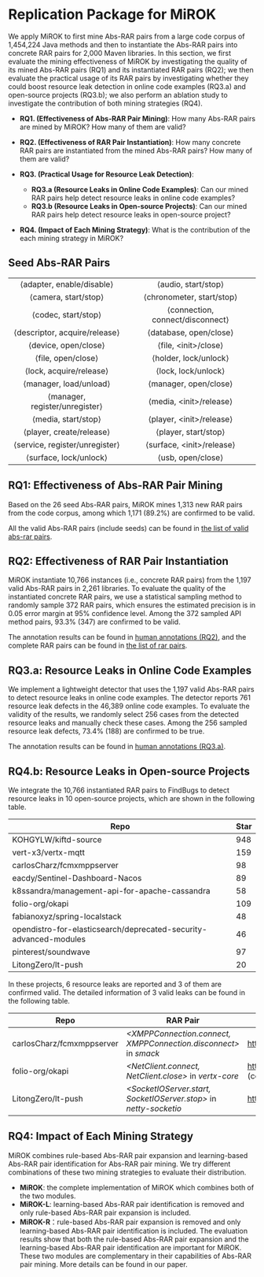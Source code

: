 # Replication Package for MiROK

We apply MiROK  to first mine Abs-RAR pairs from a large code corpus of 1,454,224 Java methods and then to instantiate the Abs-RAR pairs into concrete RAR pairs for 2,000 Maven libraries. In this section, we first evaluate the mining effectiveness of MiROK by investigating the quality of its mined Abs-RAR pairs (RQ1) and its instantiated RAR pairs (RQ2); we then evaluate the practical usage of its RAR pairs by investigating whether they could boost resource leak detection in online code examples (RQ3.a) and  open-source projects (RQ3.b); we also perform an ablation study to investigate the contribution of both mining strategies (RQ4).

- **RQ1. (Effectiveness of Abs-RAR Pair Mining)**: How many Abs-RAR pairs are mined by MiROK? How many of them are valid? 

- **RQ2. (Effectiveness of RAR Pair Instantiation)**: How many concrete RAR pairs are instantiated from the mined Abs-RAR pairs? How many of them are valid?

- **RQ3. (Practical Usage for Resource Leak Detection)**:
    - **RQ3.a (Resource Leaks in Online Code Examples)**: Can our mined RAR pairs help detect resource leaks in online code examples? 
    - **RQ3.b (Resource Leaks in Open-source Projects)**: Can our mined RAR pairs help detect resource leaks in open-source project? 
    
- **RQ4. (Impact of Each Mining Strategy)**: What is the contribution of the each mining strategy in MiROK?    

## Seed Abs-RAR Pairs

|       |       |
| :---: | :---: |
| ⟨adapter, enable/disable⟩ | ⟨audio, start/stop⟩ |
| ⟨camera, start/stop⟩ | ⟨chronometer, start/stop⟩ |
| ⟨codec, start/stop⟩ | ⟨connection, connect/disconnect⟩ |
| ⟨descriptor, acquire/release⟩ | ⟨database, open/close⟩ |
| ⟨device, open/close⟩ | ⟨file, &lt;init&gt;/close⟩ |
| ⟨file, open/close⟩ | ⟨holder, lock/unlock⟩ |
| ⟨lock, acquire/release⟩ | ⟨lock, lock/unlock⟩ |
| ⟨manager, load/unload⟩ | ⟨manager, open/close⟩ |
| ⟨manager, register/unregister⟩ | ⟨media, &lt;init&gt;/release⟩ |
| ⟨media, start/stop⟩ | ⟨player, &lt;init&gt;/release⟩ |
| ⟨player, create/release⟩ | ⟨player, start/stop⟩ |
| ⟨service, register/unregister⟩ | ⟨surface, &lt;init&gt;/release⟩ |
| ⟨surface, lock/unlock⟩ | ⟨usb, open/close⟩ |


## RQ1: Effectiveness of Abs-RAR Pair Mining
Based on the 26 seed Abs-RAR pairs, MiROK mines 1,313 new RAR pairs from the code corpus, among which 1,171 (89.2%) are confirmed to be valid. 

All the valid Abs-RAR pairs (include seeds) can be found in [the list of valid abs-rar pairs](./abs-rars.txt).

## RQ2: Effectiveness of RAR Pair Instantiation
MiROK instantiate 10,766 instances (i.e., concrete RAR pairs) from the 1,197 valid Abs-RAR pairs in 2,261 libraries.
To evaluate the quality of the instantiated concrete RAR pairs, we use a statistical sampling method to randomly sample 372 RAR pairs, which ensures the estimated precision is in 0.05 error margin at 95\% confidence level.
Among the 372 sampled API method pairs,  93.3% (347) are confirmed to be valid.

The annotation results can be found in [human annotations (RQ2)](./rq2.csv), and the complete RAR pairs can be found in [the list of rar pairs](./rars.txt).


## RQ3.a: Resource Leaks in Online Code Examples
We implement a lightweight detector that uses the 1,197 valid Abs-RAR pairs to detect resource leaks in online code examples.
The detector reports 761 resource leak defects in the 46,389 online code examples.
To evaluate the validity of the results, we randomly select 256 cases from the detected resource leaks and manually check these cases.
Among the 256 sampled resource leak defects, 73.4% (188) are confirmed to be true.

The annotation results can be found in [human annotations (RQ3.a)](./rq3a.zip).


## RQ4.b: Resource Leaks in Open-source Projects
We integrate the 10,766 instantiated RAR pairs to FindBugs to detect resource leaks in 10 open-source projects, which are shown in the following table.

| Repo                                                              | Star |
| ---                                                               | ---  |
| KOHGYLW/kiftd-source                                              | 948  |
| vert-x3/vertx-mqtt                                                | 159  |
| carlosCharz/fcmxmppserver                                         | 98   |
| eacdy/Sentinel-Dashboard-Nacos                                    | 89   |
| k8ssandra/management-api-for-apache-cassandra                     | 58   |
| folio-org/okapi                                                   | 109  |
| fabianoxyz/spring-localstack                                      | 48   |
| opendistro-for-elasticsearch/deprecated-security-advanced-modules | 46   |
| pinterest/soundwave                                               | 97   |
| LitongZero/lt-push                                                | 20   |

In these projects, 6 resource leaks are reported and 3 of them are confirmed valid. The detailed information of 3 valid leaks can be found in the following table.

|  Repo                        | RAR Pair                                                          | Pull Request or Issue                                    |
| ---------                    | ---                                                               | ---                                                      |
| carlosCharz/fcmxmppserver    | *<XMPPConnection.connect, XMPPConnection.disconnect>* in *smack*  | https://github.com/carlosCharz/fcmxmppserver/pull/9      |
| folio-org/okapi              | *<NetClient.connect, NetClient.close>* in *vertx-core*            | https://github.com/folio-org/okapi/pull/1303 (confirmed) |
| LitongZero/lt-push           | *<SocketIOServer.start, SocketIOServer.stop>* in *netty-socketio* | https://github.com/LitongZero/lt-push/issues/3           |

 
 
## RQ4: Impact of Each Mining Strategy
MiROK combines rule-based Abs-RAR pair expansion and learning-based Abs-RAR pair identification for Abs-RAR pair mining. We try different combinations of these two mining strategies to evaluate their distribution.
- **MiROK**: the complete implementation of MiROK which combines both of the two modules.
- **MiROK-L**: learning-based Abs-RAR pair identification is removed and only rule-based Abs-RAR pair expansion is included.
- **MiROK-R**：rule-based Abs-RAR pair expansion is removed and only learning-based Abs-RAR pair identification is included.
The evaluation results show that both the rule-based Abs-RAR pair expansion and the learning-based Abs-RAR pair identification are important for MiROK.
These two modules are complementary in their capabilities of Abs-RAR pair mining.
More details can be found in our paper.


<!-- ## Code Implementation
The code for the tools for RQ3 and RQ4 can be found in: [tools](./tool%20implementation.zip) -->

